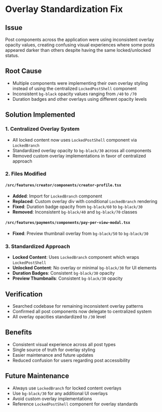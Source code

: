 # Overlay Standardization Fix

## Issue
Post components across the application were using inconsistent overlay opacity values, creating confusing visual experiences where some posts appeared darker than others despite having the same locked/unlocked status.

## Root Cause
- Multiple components were implementing their own overlay styling instead of using the centralized `LockedPostShell` component
- Inconsistent `bg-black` opacity values ranging from `/40` to `/70`
- Duration badges and other overlays using different opacity levels

## Solution Implemented

### 1. Centralized Overlay System
- All locked content now uses `LockedPostShell` component via `LockedBranch`
- Standardized overlay opacity to `bg-black/30` across all components
- Removed custom overlay implementations in favor of centralized approach

### 2. Files Modified

#### `/src/features/creator/components/creator-profile.tsx`
- **Added**: Import for `LockedBranch` component
- **Replaced**: Custom overlay div with conditional `LockedBranch` rendering
- **Fixed**: Duration badge opacity from `bg-black/60` to `bg-black/30`
- **Removed**: Inconsistent `bg-black/40` and `bg-black/70` classes

#### `/src/features/payments/components/pay-per-view-modal.tsx`
- **Fixed**: Preview thumbnail overlay from `bg-black/50` to `bg-black/30`

### 3. Standardized Approach
- **Locked Content**: Uses `LockedBranch` component which wraps `LockedPostShell`
- **Unlocked Content**: No overlay or minimal `bg-black/30` for UI elements
- **Duration Badges**: Consistent `bg-black/30` opacity
- **Preview Thumbnails**: Consistent `bg-black/30` opacity

## Verification
- Searched codebase for remaining inconsistent overlay patterns
- Confirmed all post components now delegate to centralized system
- All overlay opacities standardized to `/30` level

## Benefits
- Consistent visual experience across all post types
- Single source of truth for overlay styling
- Easier maintenance and future updates
- Reduced confusion for users regarding post accessibility

## Future Maintenance
- Always use `LockedBranch` for locked content overlays
- Use `bg-black/30` for any additional UI overlays
- Avoid custom overlay implementations
- Reference `LockedPostShell` component for overlay standards